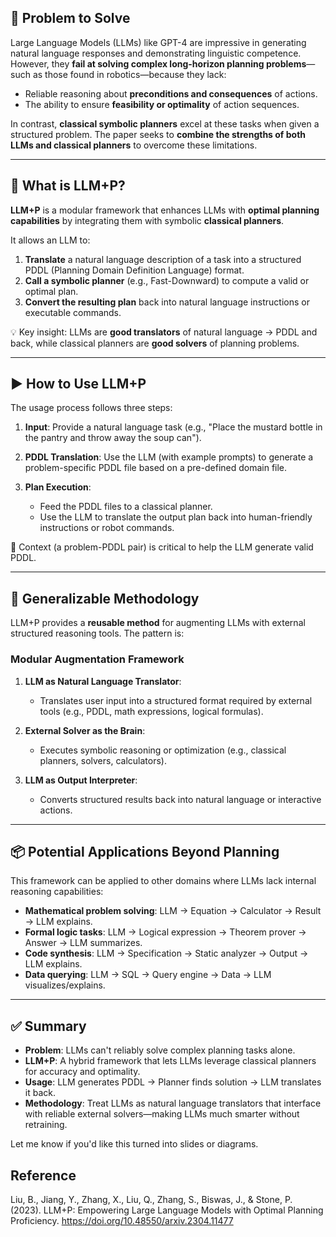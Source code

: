 ## 🧩 Problem to Solve

Large Language Models (LLMs) like GPT-4 are impressive in generating natural language responses and demonstrating linguistic competence. However, they **fail at solving complex long-horizon planning problems**—such as those found in robotics—because they lack:

* Reliable reasoning about **preconditions and consequences** of actions.
* The ability to ensure **feasibility or optimality** of action sequences.

In contrast, **classical symbolic planners** excel at these tasks when given a structured problem. The paper seeks to **combine the strengths of both LLMs and classical planners** to overcome these limitations.

---

## 🔧 What is LLM+P?

**LLM+P** is a modular framework that enhances LLMs with **optimal planning capabilities** by integrating them with symbolic **classical planners**.

It allows an LLM to:

1. **Translate** a natural language description of a task into a structured PDDL (Planning Domain Definition Language) format.
2. **Call a symbolic planner** (e.g., Fast-Downward) to compute a valid or optimal plan.
3. **Convert the resulting plan** back into natural language instructions or executable commands.

💡 Key insight: LLMs are **good translators** of natural language → PDDL and back, while classical planners are **good solvers** of planning problems.

---

## ▶️ How to Use LLM+P

The usage process follows three steps:

1. **Input**: Provide a natural language task (e.g., "Place the mustard bottle in the pantry and throw away the soup can").
2. **PDDL Translation**: Use the LLM (with example prompts) to generate a problem-specific PDDL file based on a pre-defined domain file.
3. **Plan Execution**:

   * Feed the PDDL files to a classical planner.
   * Use the LLM to translate the output plan back into human-friendly instructions or robot commands.

🎯 Context (a problem-PDDL pair) is critical to help the LLM generate valid PDDL.

---

## 🧠 Generalizable Methodology

LLM+P provides a **reusable method** for augmenting LLMs with external structured reasoning tools. The pattern is:

### **Modular Augmentation Framework**

1. **LLM as Natural Language Translator**:

   * Translates user input into a structured format required by external tools (e.g., PDDL, math expressions, logical formulas).

2. **External Solver as the Brain**:

   * Executes symbolic reasoning or optimization (e.g., classical planners, solvers, calculators).

3. **LLM as Output Interpreter**:

   * Converts structured results back into natural language or interactive actions.

---

## 📦 Potential Applications Beyond Planning

This framework can be applied to other domains where LLMs lack internal reasoning capabilities:

* **Mathematical problem solving**: LLM → Equation → Calculator → Result → LLM explains.
* **Formal logic tasks**: LLM → Logical expression → Theorem prover → Answer → LLM summarizes.
* **Code synthesis**: LLM → Specification → Static analyzer → Output → LLM explains.
* **Data querying**: LLM → SQL → Query engine → Data → LLM visualizes/explains.

---

## ✅ Summary

* **Problem**: LLMs can't reliably solve complex planning tasks alone.
* **LLM+P**: A hybrid framework that lets LLMs leverage classical planners for accuracy and optimality.
* **Usage**: LLM generates PDDL → Planner finds solution → LLM translates it back.
* **Methodology**: Treat LLMs as natural language translators that interface with reliable external solvers—making LLMs much smarter without retraining.

Let me know if you'd like this turned into slides or diagrams.



## Reference
Liu, B., Jiang, Y., Zhang, X., Liu, Q., Zhang, S., Biswas, J., & Stone, P. (2023). LLM+P: Empowering Large Language Models with Optimal Planning Proficiency. https://doi.org/10.48550/arxiv.2304.11477
